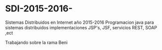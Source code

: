 ﻿# SDI-2015-2016-
Sistemas Distribuidos en Internet año 2015-2016
Programacion java para sistemas distribuidos implementaciones JSP's, JSF, servicios REST, SOAP ,ect

Trabajando sobre la rama Beni

 